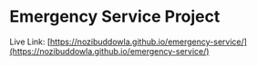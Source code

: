 # Emergency Service Project

Live Link: [https://nozibuddowla.github.io/emergency-service/](https://nozibuddowla.github.io/emergency-service/)